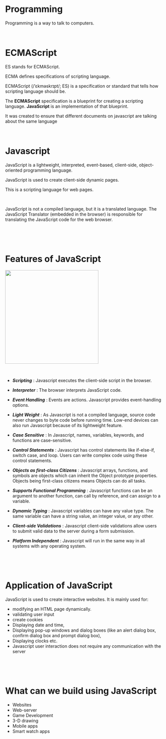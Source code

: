 # Programming

Programming is a way to talk to computers.

&nbsp;

# ECMAScript

ES stands for ECMAScript.

ECMA defines specifications of scripting language.

ECMAScript (/ˈɛkməskrɪpt/; ES) is a specification or standard that tells how scripting language should be.

The **ECMAScript** specification is a blueprint for creating a scripting language.
**JavaScript** is an implementation of that blueprint.

It was created to ensure that different documents on javascript are talking about the same language

&nbsp;

# Javascript

JavaScript is a lightweight, interpreted, event-based, client-side, object-oriented programming language.

JavaScript is used to create client-side dynamic pages.

This is a scripting language for web pages.

&nbsp;

JavaScript is not a compiled language, but it is a translated language. The JavaScript Translator (embedded in the browser) is responsible for translating the JavaScript code for the web browser.

&nbsp;

&nbsp;

# Features of JavaScript

<img src="../assets/features-of-js.png" height=300px>

&nbsp;

- **_Scripting_** : Javascript executes the client-side script in the browser.

- **_Interpreter_** : The browser interprets JavaScript code.

- **_Event Handling_** : Events are actions. Javascript provides event-handling options.

- **_Light Weight_** : As Javascript is not a compiled language, source code never changes to byte code before running time. Low-end devices can also run Javascript because of its lightweight feature.

- **_Case Sensitive_** : In Javascript, names, variables, keywords, and functions are case-sensitive.

- **_Control Statements_** : Javascript has control statements like if-else-if, switch case, and loop. Users can write complex code using these control statements.

* **_Objects as first-class Citizens_** : Javascript arrays, functions, and symbols are objects which can inherit the Object prototype properties. Objects being first-class citizens means Objects can do all tasks.

* **_Supports Functional Programming_** : Javascript functions can be an argument to another function, can call by reference, and can assign to a variable.

* **_Dynamic Typing_** : Javascript variables can have any value type. The same variable can have a string value, an integer value, or any other.

* **_Client-side Validations_** : Javascript client-side validations allow users to submit valid data to the server during a form submission.

* **_Platform Independent_** : Javascript will run in the same way in all systems with any operating system.

&nbsp;

&nbsp;

# Application of JavaScript

JavaScript is used to create interactive websites. It is mainly used for:

- modifying an HTML page dynamically.
- validating user input
- create cookies
- Displaying date and time,
- Displaying pop-up windows and dialog boxes (like an alert dialog box, confirm dialog box and prompt dialog box),
- Displaying clocks etc.
- Javascript user interaction does not require any communication with the server

&nbsp;

&nbsp;

# What can we build using JavaScript

- Websites
- Web-server
- Game Development
- 3-D drawing
- Mobile apps
- Smart watch apps
